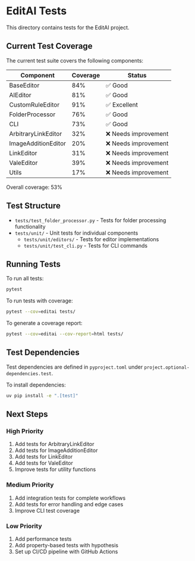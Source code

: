 # EditAI Tests

This directory contains tests for the EditAI project.

## Current Test Coverage

The current test suite covers the following components:

| Component | Coverage | Status |
|-----------|----------|--------|
| BaseEditor | 84% | ✅ Good |
| AIEditor | 81% | ✅ Good |
| CustomRuleEditor | 91% | ✅ Excellent |
| FolderProcessor | 76% | ✅ Good |
| CLI | 73% | ✅ Good |
| ArbitraryLinkEditor | 32% | ❌ Needs improvement |
| ImageAdditionEditor | 20% | ❌ Needs improvement |
| LinkEditor | 31% | ❌ Needs improvement |
| ValeEditor | 39% | ❌ Needs improvement |
| Utils | 17% | ❌ Needs improvement |

Overall coverage: 53%

## Test Structure

- `tests/test_folder_processor.py` - Tests for folder processing functionality
- `tests/unit/` - Unit tests for individual components
  - `tests/unit/editors/` - Tests for editor implementations
  - `tests/unit/test_cli.py` - Tests for CLI commands

## Running Tests

To run all tests:
```bash
pytest
```

To run tests with coverage:
```bash
pytest --cov=editai tests/
```

To generate a coverage report:
```bash
pytest --cov=editai --cov-report=html tests/
```

## Test Dependencies

Test dependencies are defined in `pyproject.toml` under `project.optional-dependencies.test`.

To install dependencies:
```bash
uv pip install -e ".[test]"
```

## Next Steps

### High Priority

1. Add tests for ArbitraryLinkEditor
2. Add tests for ImageAdditionEditor 
3. Add tests for LinkEditor
4. Add tests for ValeEditor
5. Improve tests for utility functions

### Medium Priority

1. Add integration tests for complete workflows
2. Add tests for error handling and edge cases
3. Improve CLI test coverage

### Low Priority

1. Add performance tests
2. Add property-based tests with hypothesis
3. Set up CI/CD pipeline with GitHub Actions